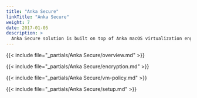 ```yaml
---
title: "Anka Secure"
linkTitle: "Anka Secure"
weight: 7
date: 2017-01-05
description: >
  Anka Secure solution is built on top of Anka macOS virtualization engine with features to create secure VMs and manage and distribute to the users.
---
```


{{< include file="_partials/Anka Secure/overview.md" >}}

{{< include file="_partials/Anka Secure/encryption.md" >}}

{{< include file="_partials/Anka Secure/vm-policy.md" >}}

{{< include file="_partials/Anka Secure/setup.md" >}}
